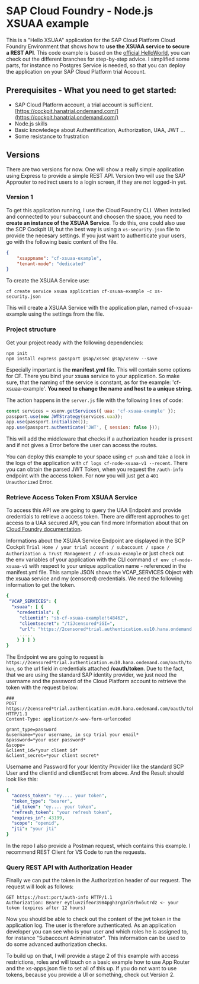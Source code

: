 
# SAP Cloud Foundry - Node.js XSUAA example

This is a "Hello XSUAA" application for the SAP Cloud Platform Cloud Foundry Environment that shows how to __use the XSUAA service to secure a REST API__. This code example is based on the [official HelloWorld](https://github.com/SAP/cloud-cf-helloworld-nodejs), you can check out the different branches for step-by-step advice. I simplified some parts, for instance no Postgres Service is needed, so that you can deploy the application on your SAP Cloud Platform trial Account.



## Prerequisites - What you need to get started:
- SAP Cloud Platform account, a trial account is sufficient. [https://cockpit.hanatrial.ondemand.com/](https://cockpit.hanatrial.ondemand.com/)
- Node.js skills
- Basic knowledege about Authentification, Authorization, UAA, JWT ...
- Some resistance to frustration



## Versions

There are two versions for now. One will show a really simple application using Express to provide a simple REST API. Version two will use the SAP Approuter to redirect users to a login screen, if they are not logged-in yet.

### Version 1

To get this application running, I use the Cloud Foundry CLI. When installed and connected to your subaccount and choosen the space, you need to __create an instance of the XSUAA Service__. To do this, one could also use the SCP Cockpit UI, but the best way is using a `xs-security.json` file to provide the necesary settings. If you just want to authenticate your users, go with the following basic content of the file. 
``` JSON
{
    "xsappname": "cf-xsuaa-example",
    "tenant-mode": "dedicated"
}
```

To create the XSUAA Service use:
```
cf create service xsuaa application cf-xsuaa-example -c xs-security.json
```
This will create a XSUAA Service with the application plan, named cf-xsuaa-example using the settings from the file.

### Project structure
Get your project ready with the following dependencies:
```
npm init
npm install express passport @sap/xssec @sap/xsenv --save
```
Especially important is the __manifest.yml__ file. This will contain some options for CF. There you bind your xsuaa service to your application. So make sure, that the naming of the service is constant, as for the example: 'cf-xsuaa-example'. __You need to change the name and host to a unique string__.

The action happens in the `server.js` file with the following lines of code:
```JAVASCRIPT
const services = xsenv.getServices({ uaa: 'cf-xsuaa-example' });
passport.use(new JWTStrategy(services.uaa));
app.use(passport.initialize());
app.use(passport.authenticate('JWT', { session: false }));
```
This will add the middleware that checks if a authorization header is present and if not gives a Error before the user can access the routes.

You can deploy this example to your space using `cf push` and take a look in the logs of the application with `cf logs cf-node-xsuaa-v1 --recent`.
There you can obtain the parsed JWT Token, when you request the `/auth-info` endpoint with the access token. For now you will just get a `401 Unauthorized` Error.

### Retrieve Access Token From XSUAA Service

To access this API we are going to query the UAA Endpoint and provide credentials to retrieve a access token. There are different approches to get access to a UAA secured API, you can find more Information about that on [Cloud Foundry documentation](https://docs.cloudfoundry.org/api/uaa/).

Informations about the XSUAA Service Endpoint are displayed in the SCP Cockpit `Trial Home / your trial account / subaccount / space / Authorization & Trust Management / cf-xsuaa-example` or just check out the env variables of your application with the CLI command `cf env cf-node-xsuaa-v1` with respect to your unique application name - referenced in the manifest.yml file. This sample JSON shows the VCAP_SERVICES Object with the xsuaa service and my (censored) credentials. We need the following information to get the token.

```YAML
{
 "VCAP_SERVICES": {
  "xsuaa": [ {
    "credentials": {
     "clientid": "sb-cf-xsuaa-example!t48462",
     "clientsecret": "/tiJcensored*iGI=",
     "url": "https://2censored*trial.authentication.eu10.hana.ondemand.com",
     .....
    } } ] }
}
```

The Endpoint we are going to request is `https://2censored*trial.authentication.eu10.hana.ondemand.com/oauth/token`, so the url field in credentials attached __/oauth/token__. Due to the fact, that we are using the standard SAP identity provider, we just need the username and the password of the Cloud Platform account to retrieve the token with the request below:

```HTTP
###
POST https://2censored*trial.authentication.eu10.hana.ondemand.com/oauth/token HTTP/1.1
Content-Type: application/x-www-form-urlencoded

grant_type=password
&username=*your username, in scp trial your email*
&password=*your user password*
&scope=
&client_id=*your client id*
&client_secret=*your client secret*
```
Username and Password for your Identity Provider like the standard SCP User and the clientId and clientSecret from above.
And the Result should look like this:

```YAML
{
  "access_token": "ey.... your token",
  "token_type": "bearer",
  "id_token": "ey.... your token",
  "refresh_token": "your refresh token",
  "expires_in": 43199,
  "scope": "openid",
  "jti": "your jti"
}
```
In the repo I also provide a Postman request, which contains this example. I recommend REST Client for VS Code to run the requests.

### Query REST API with Authorization Header

Finally we can put the token in the Authorization header of our request. The request will look as follows:
```HTTP
GET https://host:port/auth-info HTTP/1.1
Authorization: Bearer eytluvzifeor3984pgh3rg3rü9rhvöutrdz <- your token (expires after 12 hours)
```
Now you should be able to check out the content of the jwt token in the application log. The user is therefore authenticated.
As an application developer you can see who is your user and which roles he is assigned to, for instance "Subaccount Administrator". This information can be used to do some advanced authorization checks.

To build up on that, I will provide a stage 2 of this example with access restrictions, roles and will touch on a basic example how to use App Router and the xs-apps.json file to set all of this up. If you do not want to use tokens, because you provide a UI or something, check out Version 2.
